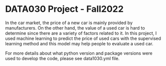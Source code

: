 # DATA030 Project - Fall2022
In the car market, the price of a new car is mainly provided by manufacturers. On the other hand, the value of a used car is hard to determine since there are a variety of factors related to it. In this project, I used machine learning to predict the price of used cars with the supervised learning method and this model may help people to evaluate a used car.

For more details about what python version and package versions were used to develop the code, please see data1030.yml file.
